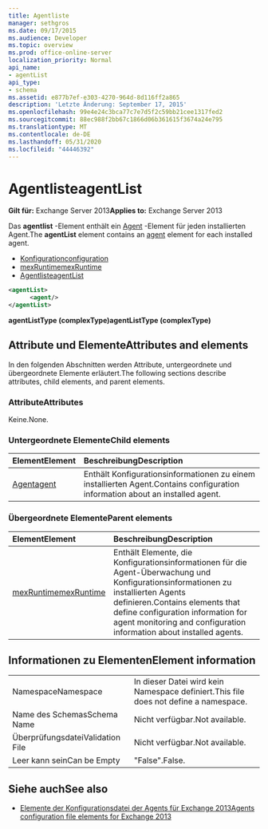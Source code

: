 ```yaml
---
title: Agentliste
manager: sethgros
ms.date: 09/17/2015
ms.audience: Developer
ms.topic: overview
ms.prod: office-online-server
localization_priority: Normal
api_name:
- agentList
api_type:
- schema
ms.assetid: e877b7ef-e303-4270-964d-8d116ff2a865
description: 'Letzte Änderung: September 17, 2015'
ms.openlocfilehash: 99e4e24c3bca77c7e7d5f2c59bb21cee1317fed2
ms.sourcegitcommit: 88ec988f2bb67c1866d06b361615f3674a24e795
ms.translationtype: MT
ms.contentlocale: de-DE
ms.lasthandoff: 05/31/2020
ms.locfileid: "44446392"
---
```

# <a name="agentlist"></a><span data-ttu-id="6a646-103">Agentliste</span><span class="sxs-lookup"><span data-stu-id="6a646-103">agentList</span></span>
  
<span data-ttu-id="6a646-104">**Gilt für:** Exchange Server 2013</span><span class="sxs-lookup"><span data-stu-id="6a646-104">**Applies to:** Exchange Server 2013</span></span>
  
<span data-ttu-id="6a646-105">Das **agentlist** -Element enthält ein [Agent](agent.md) -Element für jeden installierten Agent.</span><span class="sxs-lookup"><span data-stu-id="6a646-105">The **agentList** element contains an [agent](agent.md) element for each installed agent.</span></span> 
  
- [<span data-ttu-id="6a646-106">Konfiguration</span><span class="sxs-lookup"><span data-stu-id="6a646-106">configuration</span></span>](configuration.md)
- [<span data-ttu-id="6a646-107">mexRuntime</span><span class="sxs-lookup"><span data-stu-id="6a646-107">mexRuntime</span></span>](mexruntime.md)
- [<span data-ttu-id="6a646-108">Agentliste</span><span class="sxs-lookup"><span data-stu-id="6a646-108">agentList</span></span>](agentlist.md)
  
```XML
<agentList>
      <agent/>
</agentList>
```

<span data-ttu-id="6a646-109">**agentListType (complexType)**</span><span class="sxs-lookup"><span data-stu-id="6a646-109">**agentListType (complexType)**</span></span>

## <a name="attributes-and-elements"></a><span data-ttu-id="6a646-110">Attribute und Elemente</span><span class="sxs-lookup"><span data-stu-id="6a646-110">Attributes and elements</span></span>

<span data-ttu-id="6a646-111">In den folgenden Abschnitten werden Attribute, untergeordnete und übergeordnete Elemente erläutert.</span><span class="sxs-lookup"><span data-stu-id="6a646-111">The following sections describe attributes, child elements, and parent elements.</span></span>
  
### <a name="attributes"></a><span data-ttu-id="6a646-112">Attribute</span><span class="sxs-lookup"><span data-stu-id="6a646-112">Attributes</span></span>

<span data-ttu-id="6a646-113">Keine.</span><span class="sxs-lookup"><span data-stu-id="6a646-113">None.</span></span>
  
### <a name="child-elements"></a><span data-ttu-id="6a646-114">Untergeordnete Elemente</span><span class="sxs-lookup"><span data-stu-id="6a646-114">Child elements</span></span>

|<span data-ttu-id="6a646-115">**Element**</span><span class="sxs-lookup"><span data-stu-id="6a646-115">**Element**</span></span>|<span data-ttu-id="6a646-116">**Beschreibung**</span><span class="sxs-lookup"><span data-stu-id="6a646-116">**Description**</span></span>|
|:-----|:-----|
|[<span data-ttu-id="6a646-117">Agent</span><span class="sxs-lookup"><span data-stu-id="6a646-117">agent</span></span>](agent.md) <br/> |<span data-ttu-id="6a646-118">Enthält Konfigurationsinformationen zu einem installierten Agent.</span><span class="sxs-lookup"><span data-stu-id="6a646-118">Contains configuration information about an installed agent.</span></span>  <br/> |
   
### <a name="parent-elements"></a><span data-ttu-id="6a646-119">Übergeordnete Elemente</span><span class="sxs-lookup"><span data-stu-id="6a646-119">Parent elements</span></span>

|<span data-ttu-id="6a646-120">**Element**</span><span class="sxs-lookup"><span data-stu-id="6a646-120">**Element**</span></span>|<span data-ttu-id="6a646-121">**Beschreibung**</span><span class="sxs-lookup"><span data-stu-id="6a646-121">**Description**</span></span>|
|:-----|:-----|
|[<span data-ttu-id="6a646-122">mexRuntime</span><span class="sxs-lookup"><span data-stu-id="6a646-122">mexRuntime</span></span>](mexruntime.md) <br/> |<span data-ttu-id="6a646-123">Enthält Elemente, die Konfigurationsinformationen für die Agent-Überwachung und Konfigurationsinformationen zu installierten Agents definieren.</span><span class="sxs-lookup"><span data-stu-id="6a646-123">Contains elements that define configuration information for agent monitoring and configuration information about installed agents.</span></span>  <br/> |
   
## <a name="element-information"></a><span data-ttu-id="6a646-124">Informationen zu Elementen</span><span class="sxs-lookup"><span data-stu-id="6a646-124">Element information</span></span>

|||
|:-----|:-----|
|<span data-ttu-id="6a646-125">Namespace</span><span class="sxs-lookup"><span data-stu-id="6a646-125">Namespace</span></span>  <br/> |<span data-ttu-id="6a646-126">In dieser Datei wird kein Namespace definiert.</span><span class="sxs-lookup"><span data-stu-id="6a646-126">This file does not define a namespace.</span></span>  <br/> |
|<span data-ttu-id="6a646-127">Name des Schemas</span><span class="sxs-lookup"><span data-stu-id="6a646-127">Schema Name</span></span>  <br/> |<span data-ttu-id="6a646-128">Nicht verfügbar.</span><span class="sxs-lookup"><span data-stu-id="6a646-128">Not available.</span></span>  <br/> |
|<span data-ttu-id="6a646-129">Überprüfungsdatei</span><span class="sxs-lookup"><span data-stu-id="6a646-129">Validation File</span></span>  <br/> |<span data-ttu-id="6a646-130">Nicht verfügbar.</span><span class="sxs-lookup"><span data-stu-id="6a646-130">Not available.</span></span>  <br/> |
|<span data-ttu-id="6a646-131">Leer kann sein</span><span class="sxs-lookup"><span data-stu-id="6a646-131">Can be Empty</span></span>  <br/> |<span data-ttu-id="6a646-132">"False".</span><span class="sxs-lookup"><span data-stu-id="6a646-132">False.</span></span>  <br/> |
   
## <a name="see-also"></a><span data-ttu-id="6a646-133">Siehe auch</span><span class="sxs-lookup"><span data-stu-id="6a646-133">See also</span></span>

- [<span data-ttu-id="6a646-134">Elemente der Konfigurationsdatei der Agents für Exchange 2013</span><span class="sxs-lookup"><span data-stu-id="6a646-134">Agents configuration file elements for Exchange 2013</span></span>](agents-configuration-file-elements-for-exchange-2013.md)

